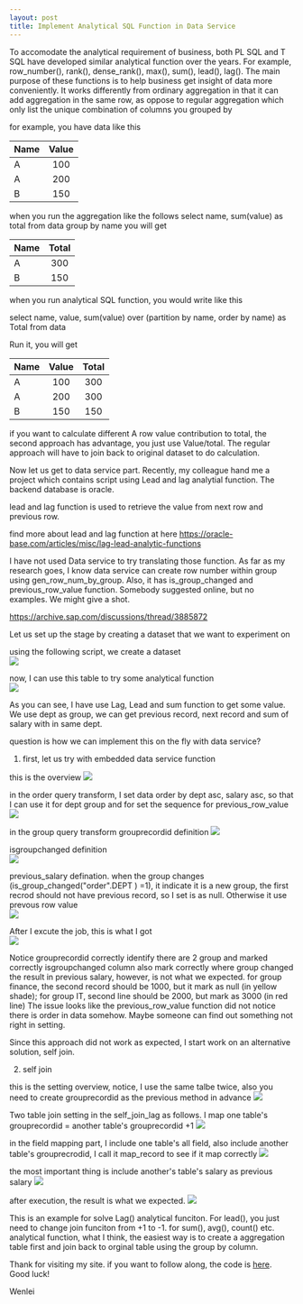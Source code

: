 ```yaml
---
layout: post
title: Implement Analytical SQL Function in Data Service
---
```


To accomodate the analytical requirement of business, both PL SQL and T SQL have developed similar analytical function over the years.  For example, row_number(), rank(), dense_rank(), max(), sum(), lead(), lag(). The main purpose of these functions is to help business get insight of data more conveniently.  It works differently from ordinary aggregation in that it can add aggregation in the same row, as oppose to regular aggregation which only list the unique combination of columns you grouped by 

for example, you have data like this  

| Name     | Value     |
| :-------------|:-------------:|
| A           | 100 | 
| A           | 200 |
| B           | 150 |

when you run the aggregation like the follows
select name, sum(value) as total from data group by name
you will get

| Name     | Total     |
| :-------------|:-------------:|
| A           | 300 | 
| B           | 150 |

when you run analytical SQL function, you would write like this

select name, value,
sum(value) over (partition by name, order by name) as Total
from data 

Run it, you will get

| Name     | Value     | Total     |
| :-------------|:-------------:|:-------------:|
| A           | 100 | 300 | 
| A           | 200 | 300 |
| B           | 150 | 150 |

if you want to calculate different A row value contribution to total, the second approach has advantage, you just use Value/total.
The regular approach will have to join back to original dataset to do calculation.

Now let us get to data service part.  Recently, my colleague hand me a project which contains script using Lead and lag analytial function. The backend database is oracle.  

lead and lag function is used to retrieve the value from next row and previous row.

find more about lead and lag function at here   <https://oracle-base.com/articles/misc/lag-lead-analytic-functions>

I have not used Data service to try translating those function. As far as  my research goes, I know data service can create row number within group using gen_row_num_by_group. Also, it has is_group_changed and previous_row_value function. Somebody suggested online, but no examples. We might give a shot.   

<https://archive.sap.com/discussions/thread/3885872>

Let us set up the stage by creating a dataset that we want to experiment on

using the following script, we create a dataset   
<img src="/images/blog14/table.PNG" >

now, I can use this table to try some analytical function  
<img src="/images/blog14/partitionby_sql.PNG" >

As you can see, I have use Lag, Lead and sum function to get some value. We use dept as group, we can get previous record, next record and sum of salary with in same dept.

question is how we can implement this on the fly with data service?

1. first, let us try with embedded data service function

this is the overview 
<img src="/images/blog14/df_overview.PNG" >

in the order query transform, I set data order by dept asc, salary asc,  so that I can use it for dept group and for set the sequence for previous_row_value
<img src="images/blog14/df_overview_order.PNG" >

in the group query transform 
grouprecordid definition
<img src="/images/blog14/group_id.PNG" >

isgroupchanged definition  
<img src="/images/blog14/isgroupchanged.PNG" >

previous_salary defination. when the group changes (is_group_changed("order".DEPT  ) =1), it indicate it is a new group, the first recrod should not have previous record, so I set is as null. Otherwise it use prevous row value  
<img src="/images/blog14/df_overview_previous_salary.PNG" >

After I excute the job, this is what I got  
<img src="/images/blog14/df_overview_result.PNG" >


Notice 
grouprecordid correctly identify there are 2 group and marked correctly
isgroupchanged column also mark correctly where group changed
the result in previous salary, however, is not what we expected. 
for group finance, the second record should be 1000, but it mark as null (in yellow shade); for group IT, second line should be 2000, but mark as 3000 (in red line)
The issue looks like the previous_row_value function did not notice there is order in data somehow.  Maybe someone can find out something not right in setting.

Since this approach did not work as expected, I start work on an alternative solution, self join.

2. self join

this is the setting overview, notice, I use the same talbe twice, also you need to create grouprecordid as the previous method in advance
<img src="/images/blog14/self_join_over_view.PNG" >

Two table join setting in the self_join_lag as follows. I map one table's grouprecordid = another table's grouprecordid +1
<img src="/images/blog14/self_join_join_settng.PNG" >

in the field mapping part, I include one table's all field, also include another table's grouprecrodid, I call it map_record to see if it map correctly 
<img src="/images/blog14/self_join_join_settng.PNG" >

the most important thing is include another's table's salary as previous salary 
<img src="/images/blog14/self_join_previous_salary.PNG" >

after execution, the result is what we expected.
<img src="/images/blog14/self_join_result.PNG" >

This is an example for solve Lag() analytical funciton. For lead(), you just need to change join funciton from +1 to -1. 
for sum(), avg(), count() etc. analytical function,  what I think, the easiest way is to create a aggregation table first and join back to orginal table using the group by column.

Thank for visiting my site. 
if you want to follow along, the code is <a href="/Files/analytic_sql.sql">here</a>. 
Good luck!

Wenlei









